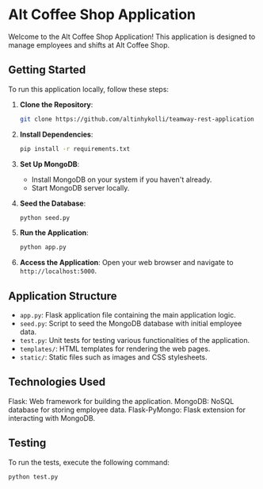 # Alt Coffee Shop Application

Welcome to the Alt Coffee Shop Application! This application is designed to manage employees and shifts at Alt Coffee Shop.

## Getting Started

To run this application locally, follow these steps:

1. **Clone the Repository**: 
    ```bash
    git clone https://github.com/altinhykolli/teamway-rest-application
    ```

2. **Install Dependencies**: 
    ```bash
    pip install -r requirements.txt
    ```

3. **Set Up MongoDB**: 
    - Install MongoDB on your system if you haven't already.
    - Start MongoDB server locally.

4. **Seed the Database**: 
    ```bash
    python seed.py
    ```

5. **Run the Application**: 
    ```bash
    python app.py
    ```

6. **Access the Application**: 
    Open your web browser and navigate to `http://localhost:5000`.

## Application Structure

- `app.py`: Flask application file containing the main application logic.
- `seed.py`: Script to seed the MongoDB database with initial employee data.
- `test.py`: Unit tests for testing various functionalities of the application.
- `templates/`: HTML templates for rendering the web pages.
- `static/`: Static files such as images and CSS stylesheets.

## Technologies Used

Flask: Web framework for building the application.
MongoDB: NoSQL database for storing employee data.
Flask-PyMongo: Flask extension for interacting with MongoDB.

## Testing

To run the tests, execute the following command:

```bash
python test.py
